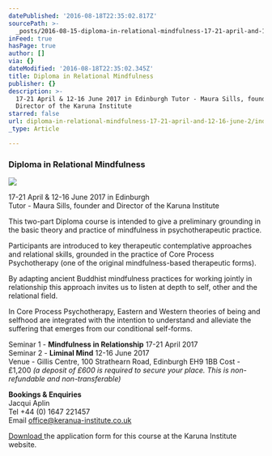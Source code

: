 ```yaml
---
datePublished: '2016-08-18T22:35:02.817Z'
sourcePath: >-
  _posts/2016-08-15-diploma-in-relational-mindfulness-17-21-april-and-12-16-june-2.md
inFeed: true
hasPage: true
author: []
via: {}
dateModified: '2016-08-18T22:35:02.345Z'
title: Diploma in Relational Mindfulness
publisher: {}
description: >-
  17-21 April & 12-16 June 2017 in Edinburgh Tutor - Maura Sills, founder and
  Director of the Karuna Institute
starred: false
url: diploma-in-relational-mindfulness-17-21-april-and-12-16-june-2/index.html
_type: Article

---
```

### **Diploma in Relational Mindfulness**
![](https://the-grid-user-content.s3-us-west-2.amazonaws.com/a6090173-7bd7-4fea-b6a7-57cddab73e12.jpg)

17-21 April & 12-16 June 2017 in Edinburgh  
Tutor - Maura Sills, founder and Director of the Karuna Institute

This two-part Diploma course is intended to give a preliminary grounding in the basic theory and practice of mindfulness in psychotherapeutic practice.

Participants are introduced to key therapeutic contemplative approaches and relational skills, grounded in the practice of Core Process Psychotherapy (one of the original mindfulness-based therapeutic forms).

By adapting ancient Buddhist mindfulness practices for working jointly in relationship this approach invites us to listen at depth to self, other and the relational field.

In Core Process Psychotherapy, Eastern and Western theories of being and selfhood are integrated with the intention to understand and alleviate the suffering that emerges from our conditional self-forms.

Seminar 1 - **Mindfulness in Relationship** 17-21 April 2017  
Seminar 2 - **Liminal Mind** 12-16 June 2017  
Venue - Gillis Centre, 100 Strathearn Road, Edinburgh EH9 1BB Cost - £1,200 _(a deposit of £600 is required to secure your place. This is non-refundable and non-transferable)_

**Bookings & Enquiries**  
Jacqui Aplin  
Tel +44 (0) 1647 221457  
Email office@keranua-institute.co.uk

[Download ][0]the application form for this course at the Karuna Institute website.

[0]: http://www.karuna-institute.co.uk/ "Karuna Institute"